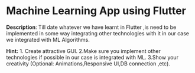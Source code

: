 # Machine Learning App using Flutter

**Description**: Till date whatever we have learnt in Flutter ,is need to be implemented in some way integrating other technologies with it in our case we integrated with ML Algorithms.

**Hint:** 1. Create attractive GUI.
2.Make sure you implement other technologies if possible in our case is integrated with ML.
3.Show your creativity (Optional: Animations,Responsive UI,DB connection ,etc).

